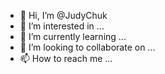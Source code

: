 - 👋 Hi, I’m @JudyChuk
- 👀 I’m interested in ...
- 🌱 I’m currently learning ...
- 💞️ I’m looking to collaborate on ...
- 📫 How to reach me ...

<!---
JudyChuk/JudyChuk is a ✨ special ✨ repository because its `README.md` (this file) appears on your GitHub profile.
You can click the Preview link to take a look at your changes.
--->

